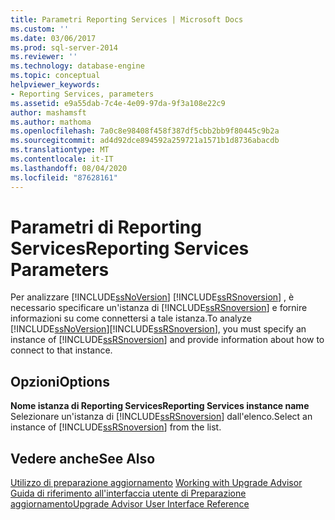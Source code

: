 ```yaml
---
title: Parametri Reporting Services | Microsoft Docs
ms.custom: ''
ms.date: 03/06/2017
ms.prod: sql-server-2014
ms.reviewer: ''
ms.technology: database-engine
ms.topic: conceptual
helpviewer_keywords:
- Reporting Services, parameters
ms.assetid: e9a55dab-7c4e-4e09-97da-9f3a108e22c9
author: mashamsft
ms.author: mathoma
ms.openlocfilehash: 7a0c8e98408f458f387df5cbb2bb9f80445c9b2a
ms.sourcegitcommit: ad4d92dce894592a259721a1571b1d8736abacdb
ms.translationtype: MT
ms.contentlocale: it-IT
ms.lasthandoff: 08/04/2020
ms.locfileid: "87628161"
---
```

# <a name="reporting-services-parameters"></a><span data-ttu-id="4feea-102">Parametri di Reporting Services</span><span class="sxs-lookup"><span data-stu-id="4feea-102">Reporting Services Parameters</span></span>
  <span data-ttu-id="4feea-103">Per analizzare [!INCLUDE[ssNoVersion](../../includes/ssnoversion-md.md)] [!INCLUDE[ssRSnoversion](../../includes/ssrsnoversion-md.md)] , è necessario specificare un'istanza di [!INCLUDE[ssRSnoversion](../../includes/ssrsnoversion-md.md)] e fornire informazioni su come connettersi a tale istanza.</span><span class="sxs-lookup"><span data-stu-id="4feea-103">To analyze [!INCLUDE[ssNoVersion](../../includes/ssnoversion-md.md)][!INCLUDE[ssRSnoversion](../../includes/ssrsnoversion-md.md)], you must specify an instance of [!INCLUDE[ssRSnoversion](../../includes/ssrsnoversion-md.md)] and provide information about how to connect to that instance.</span></span>  
  
## <a name="options"></a><span data-ttu-id="4feea-104">Opzioni</span><span class="sxs-lookup"><span data-stu-id="4feea-104">Options</span></span>  
 <span data-ttu-id="4feea-105">**Nome istanza di Reporting Services**</span><span class="sxs-lookup"><span data-stu-id="4feea-105">**Reporting Services instance name**</span></span>  
 <span data-ttu-id="4feea-106">Selezionare un'istanza di [!INCLUDE[ssRSnoversion](../../includes/ssrsnoversion-md.md)] dall'elenco.</span><span class="sxs-lookup"><span data-stu-id="4feea-106">Select an instance of [!INCLUDE[ssRSnoversion](../../includes/ssrsnoversion-md.md)] from the list.</span></span>  
  
## <a name="see-also"></a><span data-ttu-id="4feea-107">Vedere anche</span><span class="sxs-lookup"><span data-stu-id="4feea-107">See Also</span></span>  
 <span data-ttu-id="4feea-108">[Utilizzo di preparazione aggiornamento](../../../2014/sql-server/install/working-with-upgrade-advisor.md) </span><span class="sxs-lookup"><span data-stu-id="4feea-108">[Working with Upgrade Advisor](../../../2014/sql-server/install/working-with-upgrade-advisor.md) </span></span>  
 [<span data-ttu-id="4feea-109">Guida di riferimento all'interfaccia utente di Preparazione aggiornamento</span><span class="sxs-lookup"><span data-stu-id="4feea-109">Upgrade Advisor User Interface Reference</span></span>](../../../2014/sql-server/install/upgrade-advisor-user-interface-reference.md)  
  
  
